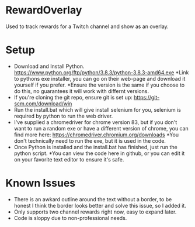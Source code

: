 # RewardOverlay
Used to track rewards for a Twitch channel and show as an overlay.


# Setup
* Download and Install Python. https://www.python.org/ftp/python/3.8.3/python-3.8.3-amd64.exe
  *Link to pythons exe installer, you can go on their web-page and download it yourself if you prefer.
  *Ensure the version is the same if you choose to do this, no guarantees it will work with differnt versions.
* If you're cloning the git repo, ensure git is set up: https://git-scm.com/download/win
* Run the install.bat which will give install selenium for you, selenium is required by python to run the web driver.
* I've supplied a chromedriver for chrome version 83, but if you don't want to run a random exe or have a different version of chrome, you can find more here: https://chromedriver.chromium.org/downloads
  *You don't technically need to run the exe, but it is used in the code.
* Once Python is installed and the install.bat has finished, just run the python script.
  *You can view the code here in github, or you can edit it on your favorite text editor to ensure it's safe.

# Known Issues
* There is an awkard outline around the text without a border, to be honest I think the border looks better and solve this issue, so I added it.
* Only supports two channel rewards right now, easy to expand later.
* Code is sloppy due to non-professional needs.
